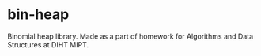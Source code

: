 # bin-heap
Binomial heap library. Made as a part of homework for Algorithms and Data Structures at DIHT MIPT.
